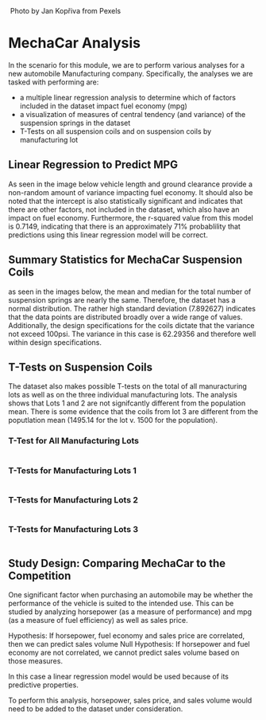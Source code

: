 
<img src="">
Photo by Jan Kopřiva from Pexels

# MechaCar Analysis
In the scenario for this module, we are to perform various analyses for a new automobile Manufacturing company. Specifically, the analyses we are tasked with performing are:
- a multiple linear regression analysis to determine which of factors included in the dataset impact fuel economy (mpg) 
- a visualization of measures of central tendency (and variance) of the suspension springs in the dataset
- T-Tests on all suspension coils and on suspension coils by manufacturing lot

## Linear Regression to Predict MPG
As seen in the image below vehicle length and ground clearance provide a non-random amount of variance impacting fuel economy. It should also be noted that the intercept is also statistically significant and indicates that there are other factors, not included in the dataset, which also have an impact on fuel economy. Furthermore, the r-squared value from this model is 0.7149, indicating that there is an approximately 71% probablility that predictions using this linear regression model will be correct.

## Summary Statistics for MechaCar Suspension Coils
as seen in the images below, the mean and median for the total number of suspension springs are nearly the same. Therefore, the dataset has a normal distribution. The rather high standard deviation (7.892627) indicates that the data points are distributed broadly over a wide range of values. Additionally, the design specifications for the coils dictate that the variance not exceed 100psi. The variance in this case is 62.29356 and therefore well within design specifications.
<img src="">
<img src="">
## T-Tests on Suspension Coils
The dataset also makes possible T-tests on the total of all manuracturing lots as well as on the three individual manufacturing lots.
The analysis shows that Lots 1 and 2 are not signifcantly different from the population mean. There is some evidence that the coils from lot 3 are different from the poputlation mean (1495.14 for the lot v. 1500 for the population).
### T-Test for All Manufacturing Lots

<img src="">

### T-Tests for Manufacturing Lots 1

<img src="">

### T-Tests for Manufacturing Lots 2

<img src="">

### T-Tests for Manufacturing Lots 3

<img src="">

## Study Design: Comparing MechaCar to the Competition
One significant factor when purchasing an automobile may be whether the performance of the vehicle is suited to the intended use. This can be studied by analyzing horsepower (as a measure of performance) and mpg (as a measure of fuel efficiency) as well as sales price. 

Hypothesis: If horsepower, fuel economy and sales price are correlated, then we can predict sales volume
Null Hypothesis: If horsepower and fuel economy are not correlated, we cannot predict sales volume based on those measures.

In this case a linear regression model would be used because of its predictive properties.

To perform this analysis, horsepower, sales price, and sales volume would need to be added to the dataset under consideration.

